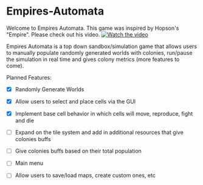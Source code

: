 # Empires-Automata
Welcome to Empires Automata. This game was inspired by Hopson's "Empire". Please check out his video.
[![Watch the video](https://img.youtube.com/vi/3mgGQR6oGxI/0.jpg)](https://www.youtube.com/watch?v=3mgGQR6oGxI)

Empires Automata is a top down sandbox/simulation game that allows users to manually populate randomly generated worlds with colonies, run/pause the simulation in real time
and gives colony metrics (more features to come).

Planned Features:
- [x] Randomly Generate Worlds
- [x] Allow users to select and place cells via the GUI
- [x] Implement base cell behavior in which cells will move, reproduce, fight and die
- [ ] Expand on the tile system and add in additional resources that give colonies buffs
- [ ] Give colonies buffs based on their total population
- [ ] Main menu
- [ ] Allow users to save/load maps, create custom ones, etc

